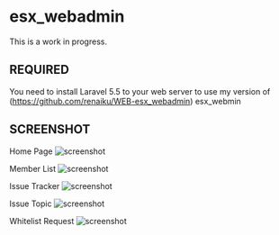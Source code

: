 # esx_webadmin

This is a work in progress.

## REQUIRED
You need to install Laravel 5.5 to your web server to use my version of (https://github.com/renaiku/WEB-esx_webadmin) esx_webmin

## SCREENSHOT
Home Page
![screenshot](http://cdn.icestorm-servers.com/files/WebESX-AdminPanel/Home.png)

Member List
![screenshot](http://cdn.icestorm-servers.com/files/WebESX-AdminPanel/Member-list.png)

Issue Tracker
![screenshot](http://cdn.icestorm-servers.com/files/WebESX-AdminPanel/issue-Tracker.png)

Issue Topic
![screenshot](http://cdn.icestorm-servers.com/files/WebESX-AdminPanel/issue-topic.png)

Whitelist Request
![screenshot](http://cdn.icestorm-servers.com/files/WebESX-AdminPanel/whitelist-request.png)

